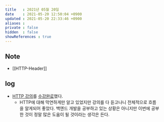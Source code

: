 ```yaml
---
title   : 2021년 05월 20일
date    : 2021-05-20 12:50:04 +0900
updated : 2021-05-20 22:33:46 +0900
aliases : 
private : false
hidden  : false
showReferences : true
---
```

## Note
- [[HTTP-Header]]

## log 
- [HTTP 강의](https://inf.run/U8m5)를 [수강완료](https://www.inflearn.com/certificate/1940-326277-2342416)했다. 
  - HTTP에 대해 막연하게만 알고 있었지만 강의를 다 듣고나니 전체적으로 흐름을 알게되어 좋았다. 백엔드 개발을 공부하고 있는 상황은 아니지만 이번에 공부한 것이 정말 많은 도움이 될 것이라는 생각은 든다.  
